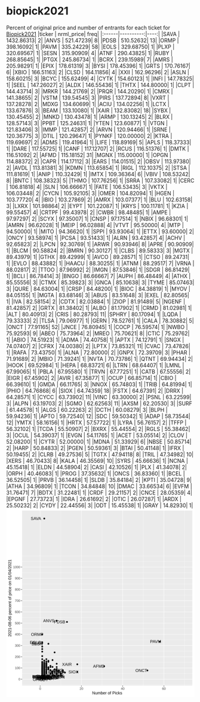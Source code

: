 # biopick2021
Percent of original price and number of entrants for each ticket for [Biopick2021](https://twitter.com/hashtag/Biopick2021)
|ticker | nrml_price| freq|
|:------|----------:|----:|
|SAVA   | 1432.86313|    2|
|ANVS   |  521.47239|    8|
|PDSB   |  510.52632|   13|
|ORMP   |  398.16092|    1|
|PAVM   |  335.24229|   58|
|EOLS   |  329.68750|    1|
|PLXP   |  320.69567|    1|
|SESN   |  315.90909|    4|
|ATNF   |  290.43825|    1|
|RUBY   |  268.85645|    1|
|PTGX   |  245.86734|    1|
|BCRX   |  239.15989|    7|
|AMRS   |  205.98291|    1|
|EPIX   |  178.61319|    3|
|BYSI   |  178.45396|    1|
|GRTS   |  170.76167|    6|
|XBIO   |  166.51163|    2|
|CLSD   |  164.11856|    4|
|XXII   |  162.96296|    2|
|ASLN   |  158.60215|    3|
|BCYC   |  155.62499|    4|
|CYTK   |  154.60123|    1|
|INFI   |  147.78325|    1|
|SEEL   |  147.26027|    2|
|ALDX   |  146.55436|    1|
|THTX   |  144.80000|    1|
|CLPT   |  144.43714|    3|
|MRKR   |  144.21769|    2|
|PRQR   |  144.20290|    1|
|CMRX   |  141.38655|    2|
|VSTM   |  139.54545|    3|
|PIRS   |  137.72894|    8|
|VXRT   |  137.28278|    2|
|MDXG   |  134.60699|    1|
|ACIU   |  134.02256|    1|
|LCTX   |  133.67876|    3|
|BEAM   |  133.10080|    1|
|XAIR   |  132.83082|   18|
|SYBX   |  130.45455|    2|
|MNKD   |  130.43478|    1|
|ARMP   |  130.13245|    2|
|BLRX   |  128.57143|    3|
|PPBT   |  125.24631|    1|
|YTEN   |  123.60877|    1|
|VTGN   |  121.83406|    3|
|IMMP   |  121.42857|    2|
|ARVN   |  120.94466|    1|
|SRNE   |  120.36775|    3|
|DTIL   |  120.29647|    1|
|PYNKF  |  120.00000|    2|
|KTRA   |  119.69697|    2|
|ADMS   |  119.41964|    1|
|LIFE   |  118.89169|    5|
|APLS   |  118.37333|    1|
|DARE   |  117.55725|    1|
|CANF   |  117.12707|    2|
|RCUS   |  116.51376|    1|
|DMTK   |  116.51092|    2|
|AFMD   |  115.18152|   31|
|MGNX   |  115.00000|    1|
|OPGN   |  114.88372|    2|
|CAPR   |  114.17112|    3|
|EARS   |  114.01515|    2|
|OBSV   |  113.97380|    2|
|AVDL   |  113.81381|    3|
|KDMN   |  113.65854|    1|
|RIGL   |  112.10375|    2|
|STSA   |  111.81619|    1|
|ANIP   |  110.32429|    1|
|IMTX   |  109.36364|    6|
|VBIV   |  108.53242|    8|
|BNTC   |  108.38323|    5|
|THMO   |  107.76256|    1|
|SRRA   |  107.33082|    1|
|CERC   |  106.81818|    4|
|SLN    |  106.66667|    1|
|FATE   |  106.53435|    3|
|VKTX   |  106.03448|    2|
|CYCN   |  105.92105|    3|
|OMER   |  104.82094|    1|
|HGEN   |  103.77720|    4|
|IBIO   |  103.27869|    2|
|AMRX   |  103.07377|    1|
|BLU    |  102.63158|    3|
|LXRX   |  101.98864|    2|
|EYPT   |  101.22087|    1|
|KRYS   |  100.11781|    1|
|KZIA   |   99.55457|    4|
|CRTPF  |   99.43978|    2|
|CWBR   |   98.48485|    1|
|AMPE   |   97.97297|    2|
|SCYX   |   97.35007|    1|
|CNSP   |   97.17514|    1|
|NBIX   |   96.68301|    1|
|AMRN   |   96.62028|    1|
|MEIP   |   96.02888|    4|
|VTVT   |   95.50000|    4|
|MTP    |   94.50000|    1|
|MITO   |   94.36620|    1|
|SPPI   |   93.93064|    1|
|ETTX   |   93.60000|    2|
|ONCY   |   93.58974|    1|
|PCSA   |   93.51433|    1|
|ALRN   |   93.42857|    4|
|ACHV   |   92.65823|    2|
|LPCN   |   92.30769|    1|
|ARWR   |   90.93946|    8|
|APRE   |   90.90909|    1|
|BLCM   |   90.58824|    2|
|BMRN   |   90.30127|    1|
|CLBS   |   89.58333|    3|
|MGTX   |   89.43979|    1|
|GTHX   |   89.42999|    1|
|AVCO   |   89.28571|    1|
|CTSO   |   89.24731|    1|
|EVLO   |   88.43882|    1|
|HAACU  |   88.30255|    1|
|ATNM   |   88.29517|    7|
|VRNA   |   88.02817|    2|
|TTOO   |   87.96992|    2|
|IMGN   |   87.53846|    1|
|SDGR   |   86.81429|    1|
|BCLI   |   86.78414|    3|
|BNGO   |   86.66667|    7|
|AUPH   |   86.48449|    4|
|ATHX   |   85.55556|    3|
|CTMX   |   85.39823|    3|
|GNCA   |   85.10638|    3|
|TYME   |   85.07463|    3|
|QURE   |   84.63004|    1|
|CRSP   |   84.48200|    1|
|BIOC   |   84.38819|    1|
|MYOV   |   84.05155|    1|
|MGTA   |   83.68146|    3|
|ABUS   |   83.51648|    3|
|EXEL   |   82.80565|    1|
|IVA    |   82.58154|    2|
|CDTX   |   82.03884|    1|
|ZIOP   |   81.91489|    5|
|NGENF  |   81.42857|    2|
|GRTX   |   81.38402|    1|
|ALBO   |   81.17902|    1|
|CRMD   |   81.02981|    1|
|ALT    |   80.40913|    2|
|CRIS   |   80.28793|   11|
|SPHRY  |   80.17094|    1|
|LQDA   |   79.33333|    2|
|TLSA   |   79.06977|    1|
|GERN   |   78.52761|    1|
|CALA   |   78.30882|    5|
|ONCT   |   77.91165|   52|
|JNCE   |   76.80945|    1|
|COCP   |   76.59574|    1|
|NWBO   |   75.92593|    9|
|ABEO   |   75.73964|    2|
|MREO   |   75.70621|    8|
|CTIC   |   75.29762|    1|
|ABIO   |   74.51923|    1|
|ADMA   |   74.40758|    1|
|APTX   |   74.12791|    1|
|SNGX   |   74.07407|    2|
|CFRX   |   74.00380|    2|
|LPTX   |   73.85321|   11|
|CVAC   |   73.47826|    1|
|RAFA   |   73.43750|    1|
|ALNA   |   72.80000|    2|
|GNPX   |   72.39709|    3|
|PHAR   |   71.91689|    2|
|MBIO   |   71.39241|    1|
|NVTA   |   70.73786|    1|
|QTNT   |   69.94434|    2|
|HOOK   |   69.52984|    1|
|HEPA   |   68.83721|    6|
|LTRN   |   68.64407|    1|
|LMNL   |   67.99065|    1|
|PBLA   |   67.95580|    1|
|TRVN   |   67.77251|    1|
|CATB   |   67.55556|    2|
|EIGR   |   67.45902|    2|
|AVIR   |   67.35877|    1|
|OCUP   |   66.85714|    1|
|CBIO   |   66.39610|    1|
|GMDA   |   66.11765|    3|
|NNOX   |   65.74803|    1|
|TRIB   |   64.81994|    1|
|PHIO   |   64.76868|    6|
|SIOX   |   64.74359|   18|
|FSTX   |   64.67391|    2|
|DRRX   |   64.28571|    1|
|CYCC   |   63.73902|   11|
|VINC   |   63.30000|    2|
|PSNL   |   63.22599|    3|
|ALPN   |   63.19703|    2|
|SGMO   |   62.62563|   11|
|AXSM   |   62.20530|    3|
|SURF   |   61.44578|    1|
|ALGS   |   60.22263|    2|
|DCTH   |   60.08279|    3|
|BLPH   |   59.94236|    1|
|APTO   |   59.72540|   12|
|SDC    |   59.50342|    1|
|ADAP   |   58.73544|   12|
|YMTX   |   58.16156|    1|
|HRTX   |   57.57722|    1|
|LYRA   |   56.76157|    2|
|TFFP   |   56.32102|    1|
|TCDA   |   55.50907|    2|
|BXRX   |   55.44554|    2|
|RGLS   |   55.38462|    3|
|OCUL   |   54.39037|    1|
|EVGN   |   54.11765|    1|
|ACET   |   53.05514|    2|
|CLOV   |   52.08200|    1|
|CYTR   |   52.00000|    1|
|MDNA   |   51.33929|    6|
|NBSE   |   50.85714|    2|
|HARP   |   50.84833|    2|
|PGEN   |   50.59361|    3|
|BTAI   |   50.41148|    1|
|IFRX   |   50.19455|    2|
|CLRB   |   49.27536|    5|
|TGTX   |   47.94118|    8|
|TRIL   |   47.34982|   10|
|XERS   |   46.70433|    8|
|KALA   |   46.35569|   10|
|SYRS   |   45.66636|    1|
|NCNA   |   45.15418|    1|
|ELDN   |   44.58904|    2|
|CASI   |   42.10526|    1|
|PLX    |   41.34078|    2|
|ORPH   |   40.46083|    1|
|PROG   |   37.35632|    1|
|ONCS   |   36.83360|    1|
|BCEL   |   36.52505|    1|
|PRVB   |   36.14458|    1|
|SLDB   |   35.84184|    2|
|KPTI   |   35.04728|    9|
|ATHA   |   34.96809|    1|
|TCON   |   34.84848|   10|
|DMAC   |   33.66534|    6|
|EVFM   |   31.76471|    7|
|BDTX   |   31.22481|    1|
|CRDF   |   29.21157|    2|
|CNCE   |   28.05359|    4|
|EPGNF  |   27.73723|    1|
|IDRA   |   26.61692|    2|
|OTIC   |   26.07287|    1|
|ARDX   |   25.50232|    2|
|CYDY   |   22.44556|    3|
|ODT    |   15.45538|    1|
|GRAY   |   14.82930|    1|
![retvspicks](biopicks.png?raw=true)
